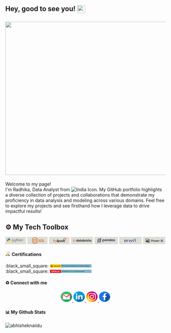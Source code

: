 <h2>Hey, good to see you! <sub><img src="https://github.com/RadhikaDeshpande1010/RadhikaDeshpande1010/blob/main/Snapshots/GITHUB%20Smile.gif" height="25" width="25"></sub></h2>

<h3 align="center"><img src="https://github.com/RadhikaDeshpande1010/RadhikaDeshpande1010/blob/main/Snapshots/GITHUB%20Banner%20Snap.gif" height="480" width="1000"></h3>

<p>
    Welcome to my page! <br>I'm Radhika, Data Analyst from <span style="vertical-align: text-top;"><img src="https://github.com/RadhikaDeshpande1010/RadhikaDeshpande1010/blob/main/Snapshots/India.png" width="20" height="15" alt="India Icon" />. My GitHub portfolio highlights a diverse collection of projects and collaborations that demonstrate my proficiency in data analysis and modeling across various domains. Feel free to explore my projects and see firsthand how I leverage data to drive impactful results!</span>
</p>
<h2>⚙️ My Tech Toolbox</h2>
<p>
    <img alt="Python" src="https://github.com/RadhikaDeshpande1010/skill-icon/blob/main/Python_Logo1.PNG" width="65" style="max-height: 47px;" />
    <img alt="SQL" src="https://github.com/RadhikaDeshpande1010/skill-icon/blob/main/SQL_Logo1.PNG" width="64" style="max-height: 47px;" />
    <img alt="PySpark" src="https://github.com/RadhikaDeshpande1010/skill-icon/blob/main/PySpark_Logo1.PNG" width="65" style="max-height: 47px;" />
    <img alt="Databricks" src="https://github.com/RadhikaDeshpande1010/skill-icon/blob/main/Databricks_Logo1.PNG" width="70" style="max-height: 47px;" />
    <img alt="Pandas" src="https://github.com/RadhikaDeshpande1010/skill-icon/blob/main/Pandas_Logo.PNG" width="74" style="max-height: 47px;" />
    <img alt="Erwin" src="https://github.com/RadhikaDeshpande1010/skill-icon/blob/main/Erwin-Logo2.PNG" width="71" style="max-height: 47px;" /> 
    <img alt="PowerBi" src="https://github.com/RadhikaDeshpande1010/skill-icon/blob/main/PowerBi_Logo1.PNG" width="70" style="max-height: 47px;" />
    
</p>

<h4>
    <div style="display: flex; align-items: center;">
      <img src="https://github.com/RadhikaDeshpande1010/skill-icon/blob/main/Certificate.png" alt="Icon" style="width: 15px; height: 15px; margin-right: 5px; margin-bottom: 2px;" />
      <span>Certifications</span>
    </div> 
</h4>
<div align="left">
:black_small_square: <a href="https://github.com/RadhikaDeshpande1010/Certifications/blob/main/Power%20BI%20Data%20Analyst%20Associate.PNG">
    <img src="https://github.com/RadhikaDeshpande1010/skill-icon/blob/main/PowerBi_Certificate.png" width="26%";" />
  </a>
  <br>
:black_small_square: <a href="https://github.com/RadhikaDeshpande1010/Certifications/blob/main/Oracle%20Database%20SQL%20Certification%201Z0-071.jpg">
    <img src="https://github.com/RadhikaDeshpande1010/skill-icon/blob/main/OracleAssociate_Certificate.png" width="26%";" />
  </a>
  <br>
</div> 

<h4 align="left"> ♻️ Connect with me</h4>
<div align="center">
  <a href="mailto:radhikadeshpande1010@gmail.com">
    <img src="https://github.com/RadhikaDeshpande1010/skill-icon/blob/main/gmail.png" height="33" width="36" />
  </a>
  
  <a href="https://www.linkedin.com/in/radhikadeshpande1010">
    <img src="https://github.com/RadhikaDeshpande1010/skill-icon/blob/main/linkedin.png" height="33" width="36" />
  </a>

  <a href="https://www.instagram.com/thatshringargirl?igsh=cnprZm95Z2R1Z2Vt">
    <img src="https://github.com/RadhikaDeshpande1010/skill-icon/blob/main/social.png" height="33" width="36" />
  </a>
  
  <a href="https://www.facebook.com/radhika.deshpande1">
    <img src="https://github.com/RadhikaDeshpande1010/skill-icon/blob/main/facebook.png" height="33" width="36" />
  </a>
</div>

<h4 align="left"> 📊 My Github Stats</h4>
<p align="left"> <img src="https://github-readme-stats.vercel.app/api?username=radhikadeshpande1010&show_icons=true&theme=gotham" alt="abhisheknaiidu" />
